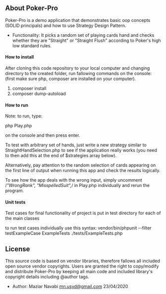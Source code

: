 ## About Poker-Pro

Poker-Pro is a demo application that demonstrates basic oop concepts (SOLID principals) and how to use Strategy Design Pattern.

   - Functionality:  It picks a random set of playing cards hand and checks whether they are "Straight" or "Straight Flush" according to Poker's
   high low standard rules.
 
#### How to install

After cloning this code repository to your local computer and changing directory to the created folder, run fallowing commands on the console:
(first make sure php, composer are installed on your computer).

1. composer install
2. composer dump-autoload


#### How to run
 
Note: to run, type: 

php Play.php 

on the console and then press enter.

  To test with arbitrary set of hands, just write a new strategy similar to StraightHandSelection.php to see if
  the application really works (you need to then add this at the end of $strategies array below).
 
  Alternatively, pay attention to the random selection of cards appearing on the first line of output when running this
  app and check the results logically.
  
  To see how the app deals with the wrong input, simply uncomment /*"WrongRank", "MisspelledSuit",*/ in Play.php individually and rerun 
  the program.
  
#### Unit tests

Test cases for final functionality of project is put in test directory for each of the main classes

to run test cases individually use this syntax:
vendor/bin/phpunit --filter testExampleCase ExampleTests ./tests/ExampleTests.php 
 

## License

This source code is based on vendor libraries, therefore fallows all included open source vendor copyrights. Users are granted 
the right to copy/modify and distribute Poker-Pro by keeping all main code and included library's copyright details including  @author tags. 

- Author:
Maziar Navabi  mn.usyd@gmail.com
23/04/2020


